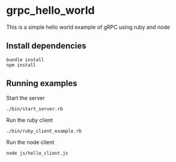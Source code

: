 # grpc_hello_world
This is a simple hello world example of gRPC using ruby and node

## Install dependencies
```
bundle install
npm install
```

## Running examples

Start the server
```
./bin/start_server.rb
```

Run the ruby client
```
./bin/ruby_client_example.rb
```

Run the node client
```
node js/hello_client.js
```
